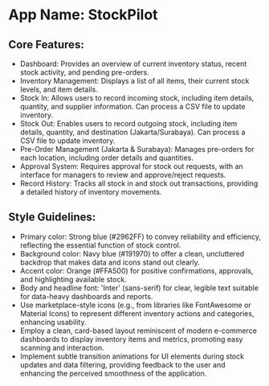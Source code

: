 # **App Name**: StockPilot

## Core Features:

- Dashboard: Provides an overview of current inventory status, recent stock activity, and pending pre-orders.
- Inventory Management: Displays a list of all items, their current stock levels, and item details.
- Stock In: Allows users to record incoming stock, including item details, quantity, and supplier information. Can process a CSV file to update inventory.
- Stock Out: Enables users to record outgoing stock, including item details, quantity, and destination (Jakarta/Surabaya). Can process a CSV file to update inventory.
- Pre-Order Management (Jakarta & Surabaya): Manages pre-orders for each location, including order details and quantities.
- Approval System: Requires approval for stock out requests, with an interface for managers to review and approve/reject requests.
- Record History: Tracks all stock in and stock out transactions, providing a detailed history of inventory movements.

## Style Guidelines:

- Primary color: Strong blue (#2962FF) to convey reliability and efficiency, reflecting the essential function of stock control.
- Background color: Navy blue (#191970) to offer a clean, uncluttered backdrop that makes data and icons stand out clearly.
- Accent color: Orange (#FFA500) for positive confirmations, approvals, and highlighting available stock.
- Body and headline font: 'Inter' (sans-serif) for clear, legible text suitable for data-heavy dashboards and reports.
- Use marketplace-style icons (e.g., from libraries like FontAwesome or Material Icons) to represent different inventory actions and categories, enhancing usability.
- Employ a clean, card-based layout reminiscent of modern e-commerce dashboards to display inventory items and metrics, promoting easy scanning and interaction.
- Implement subtle transition animations for UI elements during stock updates and data filtering, providing feedback to the user and enhancing the perceived smoothness of the application.